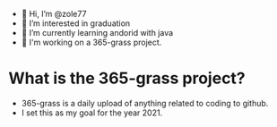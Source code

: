 - 👋 Hi, I’m @zole77
- 👀 I’m interested in graduation
- 🌱 I’m currently learning andorid with java
- 🌈 I'm working on a 365-grass project.


# What is the 365-grass project?
- 365-grass is a daily upload of anything related to coding to github. 
- I set this as my goal for the year 2021.

<!---
zole77/zole77 is a ✨ special ✨ repository because its `README.md` (this file) appears on your GitHub profile.
You can click the Preview link to take a look at your changes.
--->
